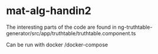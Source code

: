 # mat-alg-handin2

The interesting parts of the code are found in ng-truthtable-generator/src/app/truthtable/truthtable.component.ts


Can be run with docker /docker-compose